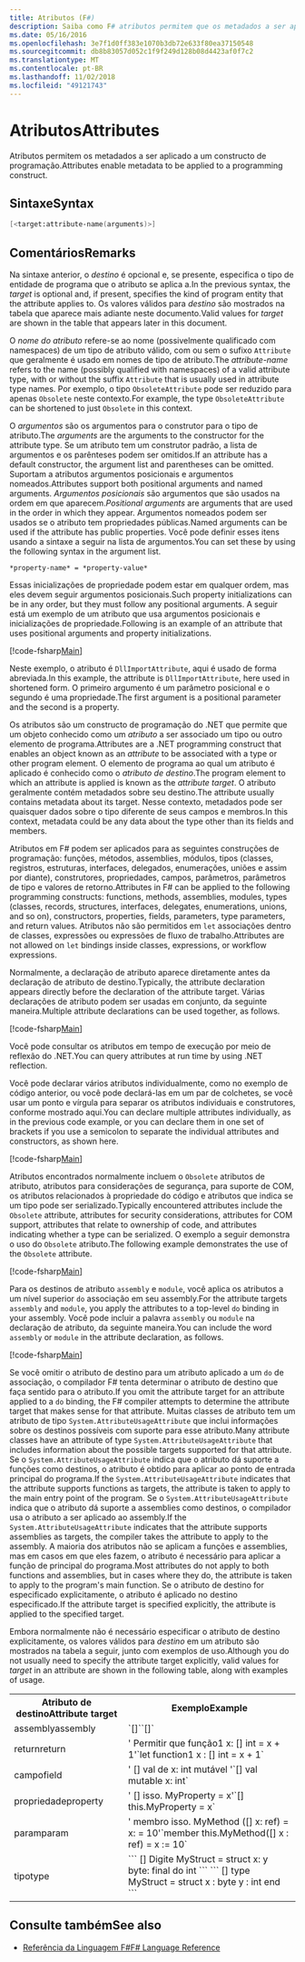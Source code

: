 ```yaml
---
title: Atributos (F#)
description: Saiba como F# atributos permitem que os metadados a ser aplicado a um constructo de programação.
ms.date: 05/16/2016
ms.openlocfilehash: 3e7f1d0ff383e1070b3db72e633f80ea37150548
ms.sourcegitcommit: db8b83057d052c1f9f249d128b08d4423af0f7c2
ms.translationtype: MT
ms.contentlocale: pt-BR
ms.lasthandoff: 11/02/2018
ms.locfileid: "49121743"
---
```

# <a name="attributes"></a><span data-ttu-id="cbae1-103">Atributos</span><span class="sxs-lookup"><span data-stu-id="cbae1-103">Attributes</span></span>

<span data-ttu-id="cbae1-104">Atributos permitem os metadados a ser aplicado a um constructo de programação.</span><span class="sxs-lookup"><span data-stu-id="cbae1-104">Attributes enable metadata to be applied to a programming construct.</span></span>

## <a name="syntax"></a><span data-ttu-id="cbae1-105">Sintaxe</span><span class="sxs-lookup"><span data-stu-id="cbae1-105">Syntax</span></span>

```fsharp
[<target:attribute-name(arguments)>]
```

## <a name="remarks"></a><span data-ttu-id="cbae1-106">Comentários</span><span class="sxs-lookup"><span data-stu-id="cbae1-106">Remarks</span></span>

<span data-ttu-id="cbae1-107">Na sintaxe anterior, o *destino* é opcional e, se presente, especifica o tipo de entidade de programa que o atributo se aplica a.</span><span class="sxs-lookup"><span data-stu-id="cbae1-107">In the previous syntax, the *target* is optional and, if present, specifies the kind of program entity that the attribute applies to.</span></span> <span data-ttu-id="cbae1-108">Os valores válidos para *destino* são mostrados na tabela que aparece mais adiante neste documento.</span><span class="sxs-lookup"><span data-stu-id="cbae1-108">Valid values for *target* are shown in the table that appears later in this document.</span></span>

<span data-ttu-id="cbae1-109">O *nome do atributo* refere-se ao nome (possivelmente qualificado com namespaces) de um tipo de atributo válido, com ou sem o sufixo `Attribute` que geralmente é usado em nomes de tipo de atributo.</span><span class="sxs-lookup"><span data-stu-id="cbae1-109">The *attribute-name* refers to the name (possibly qualified with namespaces) of a valid attribute type, with or without the suffix `Attribute` that is usually used in attribute type names.</span></span> <span data-ttu-id="cbae1-110">Por exemplo, o tipo `ObsoleteAttribute` pode ser reduzido para apenas `Obsolete` neste contexto.</span><span class="sxs-lookup"><span data-stu-id="cbae1-110">For example, the type `ObsoleteAttribute` can be shortened to just `Obsolete` in this context.</span></span>

<span data-ttu-id="cbae1-111">O *argumentos* são os argumentos para o construtor para o tipo de atributo.</span><span class="sxs-lookup"><span data-stu-id="cbae1-111">The *arguments* are the arguments to the constructor for the attribute type.</span></span> <span data-ttu-id="cbae1-112">Se um atributo tem um construtor padrão, a lista de argumentos e os parênteses podem ser omitidos.</span><span class="sxs-lookup"><span data-stu-id="cbae1-112">If an attribute has a default constructor, the argument list and parentheses can be omitted.</span></span> <span data-ttu-id="cbae1-113">Suportam a atributos argumentos posicionais e argumentos nomeados.</span><span class="sxs-lookup"><span data-stu-id="cbae1-113">Attributes support both positional arguments and named arguments.</span></span> <span data-ttu-id="cbae1-114">*Argumentos posicionais* são argumentos que são usados na ordem em que aparecem.</span><span class="sxs-lookup"><span data-stu-id="cbae1-114">*Positional arguments* are arguments that are used in the order in which they appear.</span></span> <span data-ttu-id="cbae1-115">Argumentos nomeados podem ser usados se o atributo tem propriedades públicas.</span><span class="sxs-lookup"><span data-stu-id="cbae1-115">Named arguments can be used if the attribute has public properties.</span></span> <span data-ttu-id="cbae1-116">Você pode definir esses itens usando a sintaxe a seguir na lista de argumentos.</span><span class="sxs-lookup"><span data-stu-id="cbae1-116">You can set these by using the following syntax in the argument list.</span></span>

```
*property-name* = *property-value*
```

<span data-ttu-id="cbae1-117">Essas inicializações de propriedade podem estar em qualquer ordem, mas eles devem seguir argumentos posicionais.</span><span class="sxs-lookup"><span data-stu-id="cbae1-117">Such property initializations can be in any order, but they must follow any positional arguments.</span></span> <span data-ttu-id="cbae1-118">A seguir está um exemplo de um atributo que usa argumentos posicionais e inicializações de propriedade.</span><span class="sxs-lookup"><span data-stu-id="cbae1-118">Following is an example of an attribute that uses positional arguments and property initializations.</span></span>

[!code-fsharp[Main](../../../samples/snippets/fsharp/lang-ref-2/snippet6202.fs)]

<span data-ttu-id="cbae1-119">Neste exemplo, o atributo é `DllImportAttribute`, aqui é usado de forma abreviada.</span><span class="sxs-lookup"><span data-stu-id="cbae1-119">In this example, the attribute is `DllImportAttribute`, here used in shortened form.</span></span> <span data-ttu-id="cbae1-120">O primeiro argumento é um parâmetro posicional e o segundo é uma propriedade.</span><span class="sxs-lookup"><span data-stu-id="cbae1-120">The first argument is a positional parameter and the second is a property.</span></span>

<span data-ttu-id="cbae1-121">Os atributos são um constructo de programação do .NET que permite que um objeto conhecido como um *atributo* a ser associado um tipo ou outro elemento de programa.</span><span class="sxs-lookup"><span data-stu-id="cbae1-121">Attributes are a .NET programming construct that enables an object known as an *attribute* to be associated with a type or other program element.</span></span> <span data-ttu-id="cbae1-122">O elemento de programa ao qual um atributo é aplicado é conhecido como o *atributo de destino*.</span><span class="sxs-lookup"><span data-stu-id="cbae1-122">The program element to which an attribute is applied is known as the *attribute target*.</span></span> <span data-ttu-id="cbae1-123">O atributo geralmente contém metadados sobre seu destino.</span><span class="sxs-lookup"><span data-stu-id="cbae1-123">The attribute usually contains metadata about its target.</span></span> <span data-ttu-id="cbae1-124">Nesse contexto, metadados pode ser quaisquer dados sobre o tipo diferente de seus campos e membros.</span><span class="sxs-lookup"><span data-stu-id="cbae1-124">In this context, metadata could be any data about the type other than its fields and members.</span></span>

<span data-ttu-id="cbae1-125">Atributos em F# podem ser aplicados para as seguintes construções de programação: funções, métodos, assemblies, módulos, tipos (classes, registros, estruturas, interfaces, delegados, enumerações, uniões e assim por diante), construtores, propriedades, campos, parâmetros, parâmetros de tipo e valores de retorno.</span><span class="sxs-lookup"><span data-stu-id="cbae1-125">Attributes in F# can be applied to the following programming constructs: functions, methods, assemblies, modules, types (classes, records, structures, interfaces, delegates, enumerations, unions, and so on), constructors, properties, fields, parameters, type parameters, and return values.</span></span> <span data-ttu-id="cbae1-126">Atributos não são permitidos em `let` associações dentro de classes, expressões ou expressões de fluxo de trabalho.</span><span class="sxs-lookup"><span data-stu-id="cbae1-126">Attributes are not allowed on `let` bindings inside classes, expressions, or workflow expressions.</span></span>

<span data-ttu-id="cbae1-127">Normalmente, a declaração de atributo aparece diretamente antes da declaração de atributo de destino.</span><span class="sxs-lookup"><span data-stu-id="cbae1-127">Typically, the attribute declaration appears directly before the declaration of the attribute target.</span></span> <span data-ttu-id="cbae1-128">Várias declarações de atributo podem ser usadas em conjunto, da seguinte maneira.</span><span class="sxs-lookup"><span data-stu-id="cbae1-128">Multiple attribute declarations can be used together, as follows.</span></span>

[!code-fsharp[Main](../../../samples/snippets/fsharp/lang-ref-2/snippet6603.fs)]

<span data-ttu-id="cbae1-129">Você pode consultar os atributos em tempo de execução por meio de reflexão do .NET.</span><span class="sxs-lookup"><span data-stu-id="cbae1-129">You can query attributes at run time by using .NET reflection.</span></span>

<span data-ttu-id="cbae1-130">Você pode declarar vários atributos individualmente, como no exemplo de código anterior, ou você pode declará-las em um par de colchetes, se você usar um ponto e vírgula para separar os atributos individuais e construtores, conforme mostrado aqui.</span><span class="sxs-lookup"><span data-stu-id="cbae1-130">You can declare multiple attributes individually, as in the previous code example, or you can declare them in one set of brackets if you use a semicolon to separate the individual attributes and constructors, as shown here.</span></span>

[!code-fsharp[Main](../../../samples/snippets/fsharp/lang-ref-2/snippet6604.fs)]

<span data-ttu-id="cbae1-131">Atributos encontrados normalmente incluem o `Obsolete` atributos de atributo, atributos para considerações de segurança, para suporte de COM, os atributos relacionados à propriedade do código e atributos que indica se um tipo pode ser serializado.</span><span class="sxs-lookup"><span data-stu-id="cbae1-131">Typically encountered attributes include the `Obsolete` attribute, attributes for security considerations, attributes for COM support, attributes that relate to ownership of code, and attributes indicating whether a type can be serialized.</span></span> <span data-ttu-id="cbae1-132">O exemplo a seguir demonstra o uso do `Obsolete` atributo.</span><span class="sxs-lookup"><span data-stu-id="cbae1-132">The following example demonstrates the use of the `Obsolete` attribute.</span></span>

[!code-fsharp[Main](../../../samples/snippets/fsharp/lang-ref-2/snippet6605.fs)]

<span data-ttu-id="cbae1-133">Para os destinos de atributo `assembly` e `module`, você aplica os atributos a um nível superior `do` associação em seu assembly.</span><span class="sxs-lookup"><span data-stu-id="cbae1-133">For the attribute targets `assembly` and `module`, you apply the attributes to a top-level `do` binding in your assembly.</span></span> <span data-ttu-id="cbae1-134">Você pode incluir a palavra `assembly` ou `module` na declaração de atributo, da seguinte maneira.</span><span class="sxs-lookup"><span data-stu-id="cbae1-134">You can include the word `assembly` or `module` in the attribute declaration, as follows.</span></span>

[!code-fsharp[Main](../../../samples/snippets/fsharp/lang-ref-2/snippet6606.fs)]

<span data-ttu-id="cbae1-135">Se você omitir o atributo de destino para um atributo aplicado a um `do` de associação, o compilador F# tenta determinar o atributo de destino que faça sentido para o atributo.</span><span class="sxs-lookup"><span data-stu-id="cbae1-135">If you omit the attribute target for an attribute applied to a `do` binding, the F# compiler attempts to determine the attribute target that makes sense for that attribute.</span></span> <span data-ttu-id="cbae1-136">Muitas classes de atributo tem um atributo de tipo `System.AttributeUsageAttribute` que inclui informações sobre os destinos possíveis com suporte para esse atributo.</span><span class="sxs-lookup"><span data-stu-id="cbae1-136">Many attribute classes have an attribute of type `System.AttributeUsageAttribute` that includes information about the possible targets supported for that attribute.</span></span> <span data-ttu-id="cbae1-137">Se o `System.AttributeUsageAttribute` indica que o atributo dá suporte a funções como destinos, o atributo é obtido para aplicar ao ponto de entrada principal do programa.</span><span class="sxs-lookup"><span data-stu-id="cbae1-137">If the `System.AttributeUsageAttribute` indicates that the attribute supports functions as targets, the attribute is taken to apply to the main entry point of the program.</span></span> <span data-ttu-id="cbae1-138">Se o `System.AttributeUsageAttribute` indica que o atributo dá suporte a assemblies como destinos, o compilador usa o atributo a ser aplicado ao assembly.</span><span class="sxs-lookup"><span data-stu-id="cbae1-138">If the `System.AttributeUsageAttribute` indicates that the attribute supports assemblies as targets, the compiler takes the attribute to apply to the assembly.</span></span> <span data-ttu-id="cbae1-139">A maioria dos atributos não se aplicam a funções e assemblies, mas em casos em que eles fazem, o atributo é necessário para aplicar a função de principal do programa.</span><span class="sxs-lookup"><span data-stu-id="cbae1-139">Most attributes do not apply to both functions and assemblies, but in cases where they do, the attribute is taken to apply to the program's main function.</span></span> <span data-ttu-id="cbae1-140">Se o atributo de destino for especificado explicitamente, o atributo é aplicado no destino especificado.</span><span class="sxs-lookup"><span data-stu-id="cbae1-140">If the attribute target is specified explicitly, the attribute is applied to the specified target.</span></span>

<span data-ttu-id="cbae1-141">Embora normalmente não é necessário especificar o atributo de destino explicitamente, os valores válidos para *destino* em um atributo são mostrados na tabela a seguir, junto com exemplos de uso.</span><span class="sxs-lookup"><span data-stu-id="cbae1-141">Although you do not usually need to specify the attribute target explicitly, valid values for *target* in an attribute are shown in the following table, along with examples of usage.</span></span>

<table>
  <tr>
    <th><span data-ttu-id="cbae1-142">Atributo de destino</span><span class="sxs-lookup"><span data-stu-id="cbae1-142">Attribute target</span></span></td>
    <th><span data-ttu-id="cbae1-143">Exemplo</span><span class="sxs-lookup"><span data-stu-id="cbae1-143">Example</span></span></td> 
  </tr>
  <tr>
    <td><span data-ttu-id="cbae1-144">assembly</span><span class="sxs-lookup"><span data-stu-id="cbae1-144">assembly</span></span></td>
    <td><span data-ttu-id="cbae1-145">`[<assembly: AssemblyVersionAttribute("1.0.0.0")>]`</span><span class="sxs-lookup"><span data-stu-id="cbae1-145">`[<assembly: AssemblyVersionAttribute("1.0.0.0")>]`</span></span></td> 
  </tr>
  <tr>
    <td><span data-ttu-id="cbae1-146">return</span><span class="sxs-lookup"><span data-stu-id="cbae1-146">return</span></span></td>
    <td><span data-ttu-id="cbae1-147">' Permitir que função1 x: [<return: Obsolete>] int = x + 1'</span><span class="sxs-lookup"><span data-stu-id="cbae1-147">`let function1 x : [<return: Obsolete>] int = x + 1`</span></span></td> 
  </tr>
  <tr>
    <td><span data-ttu-id="cbae1-148">campo</span><span class="sxs-lookup"><span data-stu-id="cbae1-148">field</span></span></td>
    <td><span data-ttu-id="cbae1-149">' [<field: DefaultValue>] val de x: int mutável '</span><span class="sxs-lookup"><span data-stu-id="cbae1-149">`[<field: DefaultValue>] val mutable x: int`</span></span></td> 
  </tr>
  <tr>
    <td><span data-ttu-id="cbae1-150">propriedade</span><span class="sxs-lookup"><span data-stu-id="cbae1-150">property</span></span></td>
    <td><span data-ttu-id="cbae1-151">' [<property: Obsolete>] isso. MyProperty = x'</span><span class="sxs-lookup"><span data-stu-id="cbae1-151">`[<property: Obsolete>] this.MyProperty = x`</span></span></td> 
  </tr>
  <tr>
    <td><span data-ttu-id="cbae1-152">param</span><span class="sxs-lookup"><span data-stu-id="cbae1-152">param</span></span></td>
    <td><span data-ttu-id="cbae1-153">' membro isso. MyMethod ([<param: Out>] x: ref<int>) = x: = 10'</span><span class="sxs-lookup"><span data-stu-id="cbae1-153">`member this.MyMethod([<param: Out>] x : ref<int>) = x := 10`</span></span></td> 
  </tr>
  <tr>
    <td><span data-ttu-id="cbae1-154">tipo</span><span class="sxs-lookup"><span data-stu-id="cbae1-154">type</span></span></td>
    <td><span data-ttu-id="cbae1-155">
        ```
        [<type: StructLayout(Sequential)>] Digite MyStruct = struct x: y byte: final do int ```
    </span><span class="sxs-lookup"><span data-stu-id="cbae1-155">
        ```
        [<type: StructLayout(Sequential)>] type MyStruct = struct x : byte y : int end ```
    </span></span></td> 
  </tr>
</table>

## <a name="see-also"></a><span data-ttu-id="cbae1-156">Consulte também</span><span class="sxs-lookup"><span data-stu-id="cbae1-156">See also</span></span>

- [<span data-ttu-id="cbae1-157">Referência da Linguagem F#</span><span class="sxs-lookup"><span data-stu-id="cbae1-157">F# Language Reference</span></span>](index.md)
